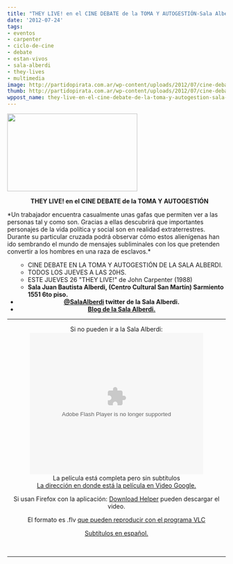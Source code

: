```yaml
---
title: "THEY LIVE! en el CINE DEBATE de la TOMA Y AUTOGESTIÓN-Sala Alberdi."
date: '2012-07-24'
tags:
- eventos
- carpenter
- ciclo-de-cine
- debate
- estan-vivos
- sala-alberdi
- they-lives
- multimedia
image: http://partidopirata.com.ar/wp-content/uploads/2012/07/cine-debate_00000.jpg
thumb: http://partidopirata.com.ar/wp-content/uploads/2012/07/cine-debate_00000-150x150.jpg
wppost_name: they-live-en-el-cine-debate-de-la-toma-y-autogestion-sala-alberdi
---
```


<a href="http://partidopirata.com.ar/wp-content/uploads/2012/07/cine-debate_00000.jpg"><img class="aligncenter size-medium wp-image-5327" title="cine debate_00000" src="http://partidopirata.com.ar/wp-content/uploads/2012/07/cine-debate_00000-300x179.jpg" alt="" width="300" height="179" /></a>
<p style="text-align: center;"> <strong>   THEY LIVE! en el CINE DEBATE de la TOMA Y AUTOGESTIÓN</strong></p>
*Un trabajador encuentra casualmente unas gafas que permiten ver a las personas tal y como son. Gracias a ellas descubrirá que importantes personajes de la vida política y social son en realidad extraterrestres.
Durante su particular cruzada podrá observar cómo estos alienígenas han ido sembrando el mundo de mensajes subliminales con los que pretenden convertir a los hombres en una raza de esclavos.*
<ul>
<ul>
	<li>CINE DEBATE EN LA TOMA Y AUTOGESTIÓN DE LA SALA ALBERDI.</li>
	<li>TODOS LOS JUEVES A LAS 20HS.</li>
	<li>ESTE JUEVES 26 "THEY LIVE!" de John Carpenter (1988)</li>
	<li><strong>Sala Juan Bautista Alberdi, (Centro Cultural San Martín) Sarmiento 1551 6to piso.</strong></li>
</ul>
	<li style="text-align: center;"><strong><a href="https://twitter.com/salaalberdi" target="_blank">@SalaAlberdi</a> twitter de la Sala Alberdi.</strong></li>
	<li style="text-align: center;"><strong><a href="http://teatrosalaalberdi.com.ar/" target="_blank">Blog de la Sala Alberdi.</a></strong></li>
</ul>

<hr />

<center>Si no pueden ir a la Sala Alberdi:</center><center>
<object id="VideoPlayback" style="width: 400px; height: 326px;" width="320" height="240" classid="clsid:d27cdb6e-ae6d-11cf-96b8-444553540000" codebase="http://download.macromedia.com/pub/shockwave/cabs/flash/swflash.cab#version=6,0,40,0"><param name="src" value="http://video.google.com/googleplayer.swf?docid=-9005367754264973286&amp;hl=en&amp;fs=true" /><param name="allowfullscreen" value="true" /><param name="allowscriptaccess" value="always" /><embed id="VideoPlayback" style="width: 400px; height: 326px;" width="320" height="240" type="application/x-shockwave-flash" src="http://video.google.com/googleplayer.swf?docid=-9005367754264973286&amp;hl=en&amp;fs=true" allowfullscreen="true" allowscriptaccess="always" /></object> </center><center></center><center>La película está completa pero sin subtítulos</center><center><a href="http://video.google.com/videoplay?docid=-9005367754264973286#" target="_blank">La dirección en donde está la película en Video Google.</a>

Si usan Firefox con la aplicación: <a href="http://www.downloadhelper.net/" target="_blank">Download Helper</a> pueden descargar el video.

El formato es .flv <a href="http://www.videolan.org/vlc/" target="_blank">que pueden reproducir con el programa VLC</a>

<a href="http://www.opensubtitles.org/en/subtitles/3990550/they-live-es" target="_blank">Subtítulos en español.</a></center>&nbsp;

<hr />
